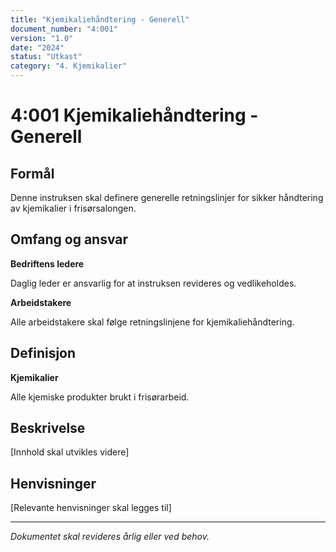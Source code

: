 ```yaml
---
title: "Kjemikaliehåndtering - Generell"
document_number: "4:001"
version: "1.0"
date: "2024"
status: "Utkast"
category: "4. Kjemikalier"
---
```


# 4:001 Kjemikaliehåndtering - Generell

## Formål

Denne instruksen skal definere generelle retningslinjer for sikker håndtering av kjemikalier i frisørsalongen.

## Omfang og ansvar

**Bedriftens ledere**

Daglig leder er ansvarlig for at instruksen revideres og vedlikeholdes.

**Arbeidstakere**

Alle arbeidstakere skal følge retningslinjene for kjemikaliehåndtering.

## Definisjon

**Kjemikalier**

Alle kjemiske produkter brukt i frisørarbeid.

## Beskrivelse

[Innhold skal utvikles videre]

## Henvisninger

[Relevante henvisninger skal legges til]

---

*Dokumentet skal revideres årlig eller ved behov.*
